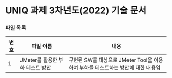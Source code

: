 # UNIQ 과제 3차년도(2022) 기술 문서

### 파일 목록
번호 | 파일 이름 | 내용
--- | ------------ | -------------
1 | JMeter를 활용한 부하 테스트 방안 | 구현된 SW를 대상으로 JMeter Tool을 이용하여 부하를 테스트하는 방안에 대한 내용임
